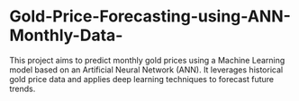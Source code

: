# Gold-Price-Forecasting-using-ANN-Monthly-Data-
This project aims to predict monthly gold prices using a Machine Learning model based on an Artificial Neural Network (ANN). It leverages historical gold price data and applies deep learning techniques to forecast future trends.
